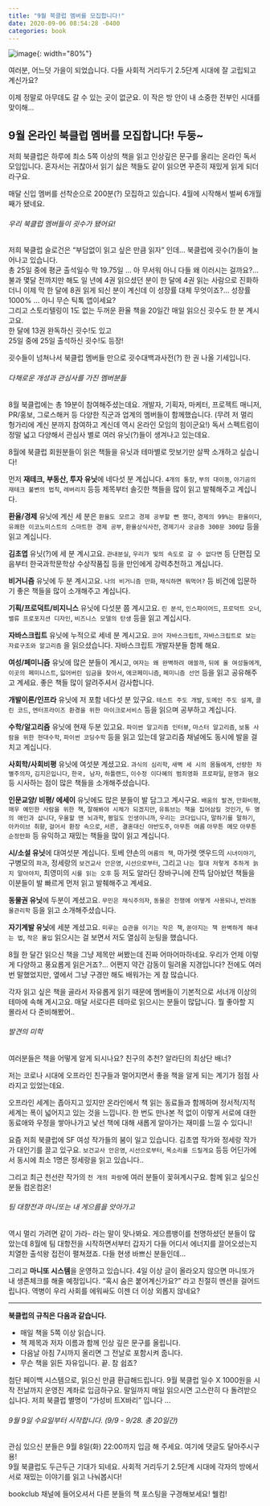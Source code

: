 ```yaml
---
title: "9월 북클럽 멤버를 모집합니다!"
date: 2020-09-06 08:54:28 -0400
categories: book
---
```


![image](https://i.pinimg.com/originals/af/d2/fd/afd2fd9c7b963c3138afb1cc1d2a3b7f.gif){: width="80%"}

여러분, 어느덧 가을이 되었습니다.  다들 사회적 거리두기 2.5단계 시대에 잘 고립되고 계신가요? <br>

이제 정말로 아무데도 갈 수 있는 곳이 없군요.  이 작은 방 안이 내 소중한 전부인 시대를 맞이해…



<h2>9월 온라인 북클럽 멤버를 모집합니다!   두둥~ </h2>



저희 북클럽은 하루에 최소 5쪽 이상의 책을 읽고 인상깊은 문구를 올리는 온라인 독서 모임입니다. 
혼자서는 귀찮아서 읽기 싫은 책들도 같이 읽으면 꾸준히 재밌게 읽게 되더라구요.

매달 신입 멤버를 선착순으로 200분(?) 모집하고 있습니다. 4월에 시작해서 벌써 6개월 째가 됐네요.


<h6>우리 북클럽 멤버들이 굇수가 됐어요!</h6>

저희 북클럽 슬로건은 “부담없이 읽고 싶은 만큼 읽자” 인데… 북클럽에 굇수(?)들이 늘어나고 있습니다. <br>
총 25일 중에 평균 출석일수 막 19.75일 …  아 무서워 아니 다들 왜 이러시는 걸까요?… <br>
불과 몇달 전까지만 해도 일 년에 4권 읽으셨던 분이 한 달에 4권 읽는 사람으로 진화하더니 이제 막 한 달에 8권 읽게 되신 분이 계신데  이 성장률 대체 무엇이죠?…  성장률 1000% … 아니 무슨 틱톡 앱이세요? <br>
그리고 스토리텔링이 1도 없는  두꺼운 환율 책을 20일간 매일 읽으신 굇수도 한 분 계시고요. <br>
한 달에 13권 완독하신 굇수!도 있고 <br>
25일 중에 25일 출석하신 굇수!도 등장! <br>


굇수들이 넘쳐나서 북클럽 멤버들 만으로 굇수대백과사전(?)  한 권 나올 기세입니다.


<h6>다채로운 개성과 관심사를 가진 멤버분들</h6>
8월 북클럽에는 총 19분이 참여해주셨는데요. 개발자, 기획자, 마케터, 프로젝트 매니저, PR/홍보, 그로스해커 등 다양한 직군과 업계의 멤버들이 함께했습니다. 
 (무려 저 멀리 헝가리에 계신 분까지 참여하고 계신데 역시 온라인 모임의 힘이군요!)
독서 스펙트럼이 정말 넓고 다양해서 관심사 별로 여러 유닛(?)들이 생겨나고 있는데요.


8월에 북클럽 회원분들이 읽은 책들을 유닛과 테마별로  맛보기만 살짝 소개하고 싶습니다!

먼저 <strong>재테크, 부동산, 투자 유닛</strong>에  네다섯 분 계십니다. `4개의 통장`, `부의 대이동`, `아기곰의 재테크 불변의 법칙`, `레버리지` 등등 제목부터 솔깃한 책들을 많이 읽고 발췌해주고 계십니다.

<strong>환율/경제</strong> 유닛에 계신 세 분은 `환율도 모르고 경제 공부할 뻔 했다`, `경제의 99%는 환율이다`, `유쾌한 이코노미스트의 스마트한 경제 공부`, `환율상식사전`, `경제기사 궁금증 300문 300답` 등을 읽고 계십니다.

<strong>김초엽</strong> 유닛(?)에  세 분 계시고요. `관내분실`, `우리가 빛의 속도로 갈 수 없다면` 등 단편집 모음부터 한국과학문학상 수상작품집 등을 만인에게 강력추천하고 계십니다.

<strong>비거니즘</strong> 유닛에 두 분 계시고요.  `나의 비거니즘 만화`, `채식하면 뭐먹어?` 등 비건에 입문하기 좋은 책들을 많이 소개해주고 계십니다.

<strong>기획/프로덕트/비지니스</strong> 유닛에  다섯분 쯤 계시고요. `린 분석`, `인스파이어드`, `프로덕트 오너`, `밸류 프로포지션 디자인`, `비즈니스 모델의 탄생` 등을 읽고 계십시다.

<strong>자바스크립트</strong> 유닛에  누적으로 세네 분 계시고요. `코어 자바스크립트`, `자바스크립트로 보는 자료구조와 알고리즘` 을 읽으셨습니다. 자바스크립트 개발자분들 함께 해요.

<strong>여성/페미니즘</strong> 유닛에 많은 분들이 계시고, `여자는 왜 완벽하려 애쓸까`, `뒤에 올 여성들에게`, `이곳의 페미니스트`, `잃어버린 임금을 찾아서`, `에코페미니즘`, `페미니즘 선언` 등을 읽고 공유해주고 계세요. 좋은 책들 많이 알려주셔서 감사합니다.

<strong>개발이론/인프라</strong> 유닛에 저 포함 네다섯 분 있구요. `테스트 주도 개발`, `도메인 주도 설계`, `클린 코드`, `엔터프라이즈 환경을 위한 마이크로서비스` 등을 읽으며 공부하고 계십니다.

<strong>수학/알고리즘</strong> 유닛에 현재 두분 있고요. `파이썬 알고리즘 인터뷰`, `마스터 알고리즘`, `보통 사람을 위한 현대수학`, `파이썬 코딩수학` 등을 읽고 있는데  알고리즘 채널에도 동시에 발을 걸치고 계십니다.

<strong>사회학/사회비평</strong> 유닛에  여섯분 계셨고요. `과식의 심리학`, `새벽 세 시의 몸들에게`, `선량한 차별주의자`, `김지은입니다`, `한국, 남자`, `하틀랜드`, `이수정 이다혜의 범죄영화 프로파일`, `문명과 혐오` 등 시사하는 점이 많은 책들을 소개해주셨습니다.

<strong>인문교양/ 비평/ 에세이</strong> 유닛에도 많은 분들이 발 담그고 계시구요.  `배움의 발견`, `만화비평`, `매우 예민한 사람을 위한 책`, `잘해봐야 시체가 되겠지만`, `유튜브는 책을 집어삼킬 것인가`, `두 명의 애인과 삽니다`, `우울할 땐 뇌과학`, `평일도 인생이니까`, `우리는 코다입니다`, `말하기를 말하기`, `아카이브 취향`, `걸어서 환장 속으로`, `서른, 결혼대신 야반도주`, `아무튼 여름` `아무튼 메모` `아무튼 순정만화` 등 유익하고 재밌는 책들을 많이 읽고 계십니다.

<strong>시/소설 유닛</strong>에 대여섯분 계십니다. 토베 얀손의 `여름의 책`, 마가렛 앳우드의 `시녀이야기`, 구병모의 `파과`, 정세랑의 `보건교사 안은영`, `시선으로부터`, 그리고 `나는 절대 저렇게 추하게 늙지 말아야지`, 최영미의 `시를 읽는 오후` 등 저도 알라딘 장바구니에 잔뜩 담아놨던 책들을 이분들이 발 빠르게 먼저 읽고 발췌해주고 계세요.

<strong>동물권 유닛</strong>에 두분이 계셨고요.  `무민은 채식주의자`, `동물은 전쟁에 어떻게 사용되나`, `반려동물관리학` 등을 읽고 소개해주셨습니다.

<strong>자기계발 유닛</strong>에 세분 계셨고요. `미루는 습관을 이기는 작은 책`, `쏟아지는 책 완벽하게 해내는 법`, `작은 몰입` 읽으시는 걸 보면서 저도 열심히 눈팅을 했습니다.



8월 한 달간 읽으신 책을 그냥 제목만 써봤는데  진짜 어마어마하네요.  우리가 언제 이렇게 다양하고 풍요롭게 읽은거죠?… 어쩐지 약간 감동이 밀려올 지경입니다? 전에도 여러번 말했었지만, 옆에서 그냥 구경만 해도 배워가는 게 참 많습니다.

각자 읽고 싶은 책을 골라서 자유롭게 읽기 때문에 멤버들이 기본적으로 서너개 이상의 테마에 속해 계시고요. 매달 서로다른 테마로 읽으시는 분들이 많답니다.  뭘 좋아할 지 몰라서 다 준비해봤어..


<h6>발견의 미학</h6>
여러분들은 책을 어떻게 알게 되시나요? 친구의 추천? 알라딘의 최상단 배너?  

저는 코로나 시대에 오프라인 친구들과 멀어지면서 좋을 책을 알게 되는 계기가 점점 사라지고 있었는데요.  

오프라인 세계는 좁아지고 있지만  온라인에서 책 읽는 동료들과 함께하며  정서적/지적 세계는 폭이 넓어지고 있는 것을 느낍니다. 한 번도 만나본 적 없이 이렇게 서로에 대한 동료애와 우정을 쌓아나가고 낯선 책에 대해 새롭게 알아가는 재미를 느낄 수 있다니!

요즘 저희 북클럽에 SF 여성 작가들의 붐이 일고 있습니다. 김초엽 작가와 정세랑 작가가 대인기를 끌고 있구요. `보건교사 안은영`, `시선으로부터`, `목소리를 드릴게요` 등등  어딘가에서 동시에 최소 1명은 정세랑을 읽고 있습니다..  

그리고 최근 천선란 작가의 `천 개의 파랑`에 여러 분들이 꽂혀계시구요. 함께 읽고 싶으신 분들 컴온컴온!


<h6>팀 대항전과 마니또는 내 게으름을 앗아가고</h6>
역시 멀리 가려면 같이 가라- 라는 말이 맞나봐요. 게으름뱅이를 천명하셨던 분들이 많았는데 8월에 팀 대항전을 시작하면서부터 갑자기 다들 어디서 에너지를 끌어오셨는지 치열한 출석왕 접전이 펼쳐졌죠. 다들 현생 바쁘신 분들인데… <br>

그리고 <strong>마니또 시스템</strong>을 운영하고 있습니다.  4일 이상 글이 올라오지 않으면 마니또가 내 생존체크를 해줄 예정입니다. “혹시 숨은 붙어계신가요?” 라고 친절히 멘션을 걸어드립니다. 역병이 우리 사회를 에워싸도  이젠 더 이상 외롭지 않네요?



---------------------------


<strong>북클럽의 규칙은 다음과 같습니다.</strong>


- 매일 책을 5쪽 이상 읽습니다.
- 책 제목과 저자 이름과 함께  인상 깊은 문구를 올립니다.
- 다음날 아침 7시까지 올리면 그 전날로 포함시켜 줍니다.
- 무슨 책을 읽든 자유입니다.
끝. 참 쉽죠?


첨단 페이백 시스템으로, 읽으신 만큼 환급해드립니다.  9월 북클럽 일수 X 1000원을 시작 전날까지 운영진 계좌로 입금하구요. 말일까지 매일 읽으시면  고스란히 다 돌려받으십니다.  저희 북클럽 별명이 “가성비 트X바리” 입니다 …

<h6>9월 9일 수요일부터 시작합니다.  (9/9 - 9/28. 총 20일간) </h6>

관심 있으신 분들은 9월 8일(화) 22:00까지 입금 해 주세요. 여기에 댓글도 달아주시구용! <br>
9월 북클럽도 두근두근 기대가 되네요. 사회적 거리두기 2.5단계 시대에 각자의 방에서 서로 재밌는 이야기를 읽고 나눠봅시다! 

bookclub 채널에 들어오셔서 다른 분들의 책 포스팅을 구경해보세요!  웰컴!

 